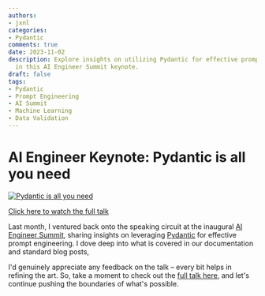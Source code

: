 ```yaml
---
authors:
- jxnl
categories:
- Pydantic
comments: true
date: 2023-11-02
description: Explore insights on utilizing Pydantic for effective prompt engineering
  in this AI Engineer Summit keynote.
draft: false
tags:
- Pydantic
- Prompt Engineering
- AI Summit
- Machine Learning
- Data Validation
---
```


# AI Engineer Keynote: Pydantic is all you need

[![Pydantic is all you need](https://img.youtube.com/vi/yj-wSRJwrrc/0.jpg)](https://www.youtube.com/watch?v=yj-wSRJwrrc)

[Click here to watch the full talk](https://www.youtube.com/watch?v=yj-wSRJwrrc)

<!-- more -->

Last month, I ventured back onto the speaking circuit at the inaugural [AI Engineer Summit](https://www.ai.engineer/summit), sharing insights on leveraging [Pydantic](https://docs.pydantic.dev/latest/) for effective prompt engineering. I dove deep into what is covered in our documentation and standard blog posts,

I'd genuinely appreciate any feedback on the talk – every bit helps in refining the art. So, take a moment to check out the [full talk here](https://youtu.be/yj-wSRJwrrc?si=vGMIqtTapbIN8SLz), and let's continue pushing the boundaries of what's possible.
